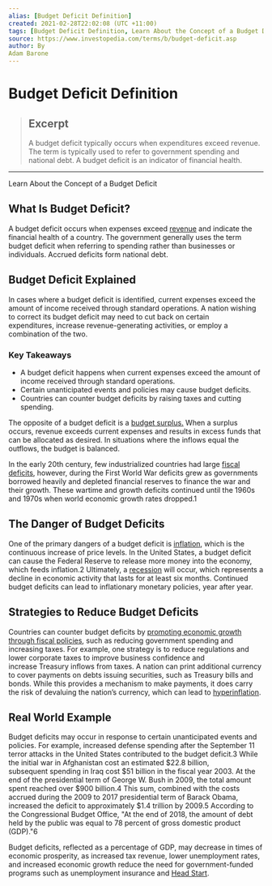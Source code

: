 ```yaml
---
alias: [Budget Deficit Definition]
created: 2021-02-28T22:02:08 (UTC +11:00)
tags: [Budget Deficit Definition, Learn About the Concept of a Budget Deficit]
source: https://www.investopedia.com/terms/b/budget-deficit.asp
author: By
Adam Barone
---
```


# Budget Deficit Definition

> ## Excerpt
> A budget deficit typically occurs when expenditures exceed revenue. The term is typically used to refer to government spending and national debt. A budget deficit is an indicator of financial health.

---

Learn About the Concept of a Budget Deficit
## What Is Budget Deficit?

A budget deficit occurs when expenses exceed [revenue](https://www.investopedia.com/terms/r/revenue.asp) and indicate the financial health of a country. The government generally uses the term budget deficit when referring to spending rather than businesses or individuals. Accrued deficits form national debt.

## Budget Deficit Explained

In cases where a budget deficit is identified, current expenses exceed the amount of income received through standard operations. A nation wishing to correct its budget deficit may need to cut back on certain expenditures, increase revenue-generating activities, or employ a combination of the two.

### Key Takeaways

-   A budget deficit happens when current expenses exceed the amount of income received through standard operations.
-   Certain unanticipated events and policies may cause budget deficits.
-   Countries can counter budget deficits by raising taxes and cutting spending.

  
The opposite of a budget deficit is a [budget surplus.](https://www.investopedia.com/terms/b/budget-surplus.asp) When a surplus occurs, revenue exceeds current expenses and results in excess funds that can be allocated as desired. In situations where the inflows equal the outflows, the budget is balanced.

In the early 20th century, few industrialized countries had large [fiscal deficits](https://www.investopedia.com/terms/f/fiscaldeficit.asp), however, during the First World War deficits grew as governments borrowed heavily and depleted financial reserves to finance the war and their growth. These wartime and growth deficits continued until the 1960s and 1970s when world economic growth rates dropped.1

## The Danger of Budget Deficits

One of the primary dangers of a budget deficit is [inflation](https://www.investopedia.com/terms/i/inflation.asp), which is the continuous increase of price levels. In the United States, a budget deficit can cause the Federal Reserve to release more money into the economy, which feeds inflation.2 Ultimately, a [recession](https://www.investopedia.com/terms/r/recession.asp) will occur, which represents a decline in economic activity that lasts for at least six months. Continued budget deficits can lead to inflationary monetary policies, year after year.

## Strategies to Reduce Budget Deficits

Countries can counter budget deficits by [promoting economic growth through fiscal policies](https://www.investopedia.com/ask/answers/032615/how-does-fiscal-policy-impact-budget-deficit.asp), such as reducing government spending and increasing taxes. For example, one strategy is to reduce regulations and lower corporate taxes to improve business confidence and increase Treasury inflows from taxes. A nation can print additional currency to cover payments on debts issuing securities, such as Treasury bills and bonds. While this provides a mechanism to make payments, it does carry the risk of devaluing the nation’s currency, which can lead to [hyperinflation](https://www.investopedia.com/terms/h/hyperinflation.asp).

## Real World Example

Budget deficits may occur in response to certain unanticipated events and policies. For example, increased defense spending after the September 11 terror attacks in the United States contributed to the budget deficit.3 While the initial war in Afghanistan cost an estimated $22.8 billion, subsequent spending in Iraq cost $51 billion in the fiscal year 2003. At the end of the presidential term of George W. Bush in 2009, the total amount spent reached over $900 billion.4 This sum, combined with the costs accrued during the 2009 to 2017 presidential term of Barack Obama, increased the deficit to approximately $1.4 trillion by 2009.5 According to the Congressional Budget Office, "At the end of 2018, the amount of debt held by the public was equal to 78 percent of gross domestic product (GDP)."6

Budget deficits, reflected as a percentage of GDP, may decrease in times of economic prosperity, as increased tax revenue, lower unemployment rates, and increased economic growth reduce the need for government-funded programs such as unemployment insurance and [Head Start](https://www.acf.hhs.gov/ohs/about).
